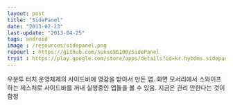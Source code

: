 ```yaml
---
layout: post
title: "SidePanel"
date: "2013-02-23"
last-update: "2013-04-25"
tags: android
image : /resources/sidepanel.png
repourl : https://github.com/sukso96100/SidePanel
tryit : https://play.google.com/store/apps/details?id=kr.hybdms.sidepanel
---
```


우분투 터치 운영체제의 사이드바에 영감을 받아서 만든 앱.
화면 모서리에서 스와이프 하는 제스처로 사이드바를 꺼내 실행중인 앱들을 볼 수 있음.
지금은 관리 안한다는 것이 함정
